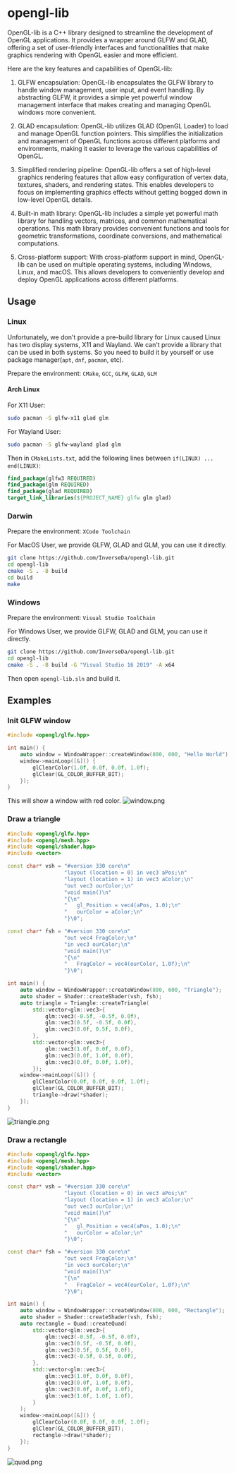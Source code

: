 # opengl-lib
OpenGL-lib is a C++ library designed to streamline the development of OpenGL applications. It provides a wrapper around GLFW and GLAD, offering a set of user-friendly interfaces and functionalities that make graphics rendering with OpenGL easier and more efficient.

Here are the key features and capabilities of OpenGL-lib:

1. GLFW encapsulation: OpenGL-lib encapsulates the GLFW library to handle window management, user input, and event handling. By abstracting GLFW, it provides a simple yet powerful window management interface that makes creating and managing OpenGL windows more convenient.

2. GLAD encapsulation: OpenGL-lib utilizes GLAD (OpenGL Loader) to load and manage OpenGL function pointers. This simplifies the initialization and management of OpenGL functions across different platforms and environments, making it easier to leverage the various capabilities of OpenGL.

3. Simplified rendering pipeline: OpenGL-lib offers a set of high-level graphics rendering features that allow easy configuration of vertex data, textures, shaders, and rendering states. This enables developers to focus on implementing graphics effects without getting bogged down in low-level OpenGL details.

4. Built-in math library: OpenGL-lib includes a simple yet powerful math library for handling vectors, matrices, and common mathematical operations. This math library provides convenient functions and tools for geometric transformations, coordinate conversions, and mathematical computations.

5. Cross-platform support: With cross-platform support in mind, OpenGL-lib can be used on multiple operating systems, including Windows, Linux, and macOS. This allows developers to conveniently develop and deploy OpenGL applications across different platforms.

## Usage
### Linux
Unfortunately, we don't provide a pre-build library for Linux caused Linux has two display systems, 
X11 and Wayland. We can't provide a library that can be used in both systems. 
So you need to build it by yourself or use package manager(`apt`, `dnf`, `pacman`, etc). 

Prepare the environment:
`CMake`, `GCC`, `GLFW`, `GLAD`, `GLM`
#### Arch Linux
For X11 User:
```bash
sudo pacman -S glfw-x11 glad glm
```
For Wayland User:
```bash
sudo pacman -S glfw-wayland glad glm
```
Then in `CMakeLists.txt`, add the following lines between `if(LINUX) ... end(LINUX)`:
```cmake
find_package(glfw3 REQUIRED)
find_package(glm REQUIRED)
find_package(glad REQUIRED)
target_link_libraries(${PROJECT_NAME} glfw glm glad)
```
### Darwin
Prepare the environment:
`XCode Toolchain`

For MacOS User, we provide GLFW, GLAD and GLM, you can use it directly.
```bash
git clone https://github.com/InverseDa/opengl-lib.git
cd opengl-lib
cmake -S . -B build
cd build
make
```
### Windows
Prepare the environment:
`Visual Studio ToolChain`

For Windows User, we provide GLFW, GLAD and GLM, you can use it directly.
```bash
git clone https://github.com/InverseDa/opengl-lib.git
cd opengl-lib
cmake -S . -B build -G "Visual Studio 16 2019" -A x64
```
Then open `opengl-lib.sln` and build it.

## Examples

### Init GLFW window

```cpp
#include <opengl/glfw.hpp>

int main() {
    auto window = WindowWrapper::createWindow(800, 600, "Hello World");
    window->mainLoop([&]() {
        glClearColor(1.0f, 0.0f, 0.0f, 1.0f);
        glClear(GL_COLOR_BUFFER_BIT);
    });
}
```
This will show a window with red color.
![window.png](img%2Fwindow.png)

### Draw a triangle

```cpp
#include <opengl/glfw.hpp>
#include <opengl/mesh.hpp>
#include <opengl/shader.hpp>
#include <vector>

const char* vsh = "#version 330 core\n"
                  "layout (location = 0) in vec3 aPos;\n"
                  "layout (location = 1) in vec3 aColor;\n"
                  "out vec3 ourColor;\n"
                  "void main()\n"
                  "{\n"
                  "   gl_Position = vec4(aPos, 1.0);\n"
                  "   ourColor = aColor;\n"
                  "}\0";

const char* fsh = "#version 330 core\n"
                  "out vec4 FragColor;\n"
                  "in vec3 ourColor;\n"
                  "void main()\n"
                  "{\n"
                  "   FragColor = vec4(ourColor, 1.0f);\n"
                  "}\0";

int main() {
    auto window = WindowWrapper::createWindow(800, 600, "Triangle");
    auto shader = Shader::createShader(vsh, fsh);
    auto triangle = Triangle::createTriangle(
        std::vector<glm::vec3>{
            glm::vec3(-0.5f, -0.5f, 0.0f),
            glm::vec3(0.5f, -0.5f, 0.0f),
            glm::vec3(0.0f, 0.5f, 0.0f),
        },
        std::vector<glm::vec3>{
            glm::vec3(1.0f, 0.0f, 0.0f),
            glm::vec3(0.0f, 1.0f, 0.0f),
            glm::vec3(0.0f, 0.0f, 1.0f),
        });
    window->mainLoop([&]() {
        glClearColor(0.0f, 0.0f, 0.0f, 1.0f);
        glClear(GL_COLOR_BUFFER_BIT);
        triangle->draw(*shader);
    });
}
```
![triangle.png](img%2Ftriangle.png)

### Draw a rectangle

```cpp
#include <opengl/glfw.hpp>
#include <opengl/mesh.hpp>
#include <opengl/shader.hpp>
#include <vector>

const char* vsh = "#version 330 core\n"
                  "layout (location = 0) in vec3 aPos;\n"
                  "layout (location = 1) in vec3 aColor;\n"
                  "out vec3 ourColor;\n"
                  "void main()\n"
                  "{\n"
                  "   gl_Position = vec4(aPos, 1.0);\n"
                  "   ourColor = aColor;\n"
                  "}\0";

const char* fsh = "#version 330 core\n"
                  "out vec4 FragColor;\n"
                  "in vec3 ourColor;\n"
                  "void main()\n"
                  "{\n"
                  "   FragColor = vec4(ourColor, 1.0f);\n"
                  "}\0";

int main() {
    auto window = WindowWrapper::createWindow(800, 600, "Rectangle");
    auto shader = Shader::createShader(vsh, fsh);
    auto rectangle = Quad::createQuad(
        std::vector<glm::vec3>{
            glm::vec3(-0.5f, -0.5f, 0.0f),
            glm::vec3(0.5f, -0.5f, 0.0f),
            glm::vec3(0.5f, 0.5f, 0.0f),
            glm::vec3(-0.5f, 0.5f, 0.0f),
        },
        std::vector<glm::vec3>{
            glm::vec3(1.0f, 0.0f, 0.0f),
            glm::vec3(0.0f, 1.0f, 0.0f),
            glm::vec3(0.0f, 0.0f, 1.0f),
            glm::vec3(1.0f, 1.0f, 1.0f),
        }
    );
    window->mainLoop([&]() {
        glClearColor(0.0f, 0.0f, 0.0f, 1.0f);
        glClear(GL_COLOR_BUFFER_BIT);
        rectangle->draw(*shader);
    });
}
```
![quad.png](img%2Fquad.png)

